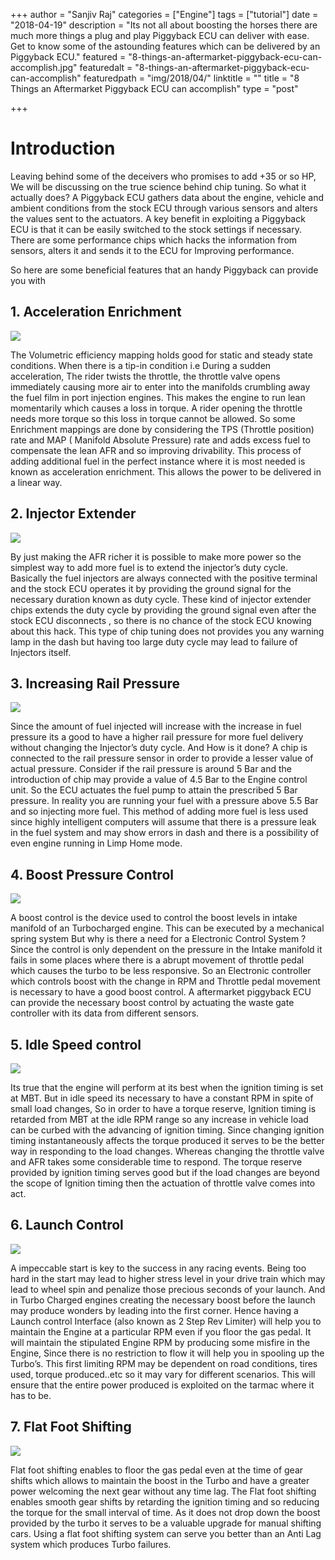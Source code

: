 +++
author = "Sanjiv Raj"
categories = ["Engine"]
tags = ["tutorial"]
date = "2018-04-19"
description = "Its not all about boosting the horses there are much more things a plug and play Piggyback ECU can deliver with ease. Get to know some of the astounding features which can be delivered by an Piggyback ECU."
featured = "8-things-an-aftermarket-piggyback-ecu-can-accomplish.jpg"
featuredalt = "8-things-an-aftermarket-piggyback-ecu-can-accomplish"
featuredpath = "img/2018/04/"
linktitle = ""
title = "8 Things an Aftermarket Piggyback ECU can accomplish"
type = "post"

+++

# Introduction 

Leaving behind some of the deceivers who promises to add +35 or so HP, We will be discussing on the true science behind chip tuning. So what it actually does? A Piggyback ECU gathers data about the engine, vehicle and ambient conditions from the stock ECU through various sensors and alters the values sent to the actuators. A key benefit in exploiting a Piggyback ECU is that it can be easily switched to the stock settings if necessary. There are some performance chips which hacks the information from sensors, alters it and sends it to the ECU for Improving performance. 

So here are some beneficial features that an handy Piggyback can provide you with

## 1. Acceleration Enrichment
![](https://d2mxuefqeaa7sj.cloudfront.net/s_D8829E279F04E125F2EAAC8B14A1C6C28B6107A6BDAAFA1C0CD2D6AE19EE454D_1523556704074_d9c4700036c68cc53558da0e348cb3fc.jpg)


The Volumetric efficiency mapping holds good for static and steady state conditions. When there is a tip-in condition i.e During a sudden acceleration, The rider twists the throttle, the throttle valve opens immediately causing more air to enter into the manifolds crumbling away the fuel film in port injection engines. This makes the engine to run lean momentarily which causes a loss in torque. A rider opening the throttle needs more torque so this loss in torque cannot be allowed. So some Enrichment mappings are done by considering the TPS (Throttle position) rate and MAP ( Manifold Absolute Pressure) rate and adds excess fuel to compensate the lean AFR and so improving drivability. This process of adding additional fuel in the perfect instance where it is most needed is known as acceleration enrichment. This allows the power to be delivered in a linear way.


## 2. Injector Extender
![](https://d2mxuefqeaa7sj.cloudfront.net/s_D8829E279F04E125F2EAAC8B14A1C6C28B6107A6BDAAFA1C0CD2D6AE19EE454D_1523562134412_N2Penetration.jpg)


By just making the AFR richer it is possible to make more power so the simplest way to add more fuel is to extend the injector’s duty cycle. Basically the fuel injectors are always connected with the positive terminal and the stock ECU operates it by providing the ground signal for the necessary duration known as duty cycle. These kind of injector extender chips extends the duty cycle by providing the ground signal even after the stock ECU disconnects , so there is no chance of the stock ECU knowing about this hack. This type of chip tuning does not provides you any warning lamp in the dash but having too large duty cycle may lead to failure of Injectors itself.


## 3. Increasing Rail Pressure
![](https://d2mxuefqeaa7sj.cloudfront.net/s_D8829E279F04E125F2EAAC8B14A1C6C28B6107A6BDAAFA1C0CD2D6AE19EE454D_1523682722207_Fuel-Pressure-Regulator.jpg)


Since the amount of fuel injected will increase with the increase in fuel pressure its a good to have a higher rail pressure for more fuel delivery without changing the Injector’s duty cycle. And How is it done? A chip is connected to the rail pressure sensor in order to provide a lesser value of actual pressure. Consider if the rail pressure is around 5 Bar and the introduction of chip may provide a value of 4.5 Bar to the Engine control unit. So the ECU actuates the fuel pump to attain the prescribed 5 Bar pressure. In reality you are running your fuel with a pressure above 5.5 Bar and so injecting more fuel. This method of adding more fuel is less used since highly intelligent computers will assume that there is a pressure leak in the fuel system and may show errors in dash and there is a possibility of even engine running in Limp Home mode.


## 4. Boost Pressure Control
![](https://d2mxuefqeaa7sj.cloudfront.net/s_D8829E279F04E125F2EAAC8B14A1C6C28B6107A6BDAAFA1C0CD2D6AE19EE454D_1523684717393_modp-1301-06-oturbosmart-e-boost2boost-controller.jpg)


A boost control is the device used to control the boost levels in intake manifold of an Turbocharged engine. This can be executed by a mechanical spring system But why is there a need for a Electronic Control System ? Since the control is only dependent on the pressure in the Intake manifold it fails in some places where there is a abrupt movement of throttle pedal which causes the turbo to be less responsive. So an Electronic controller which controls boost with the change in RPM and Throttle pedal movement is necessary to have a good boost control. A aftermarket piggyback ECU can provide the necessary boost control by actuating the waste gate controller with its data from different sensors.


## 5. Idle Speed control
![](https://d2mxuefqeaa7sj.cloudfront.net/s_D8829E279F04E125F2EAAC8B14A1C6C28B6107A6BDAAFA1C0CD2D6AE19EE454D_1523688357576_2011-subaru-impreza-wrx-sti-instrument-cluster-photo-358898-s-1280x782.jpg)


Its true that the engine will perform at its best when the ignition timing is set at MBT. But in idle speed its necessary to have a constant RPM in spite of small load changes, So in order to have a torque reserve, Ignition timing is retarded from MBT at the idle RPM range so any increase in vehicle load can be curbed with the advancing of ignition timing. Since changing ignition timing instantaneously affects the torque produced it serves to be the better way in responding to the load changes. Whereas changing the throttle valve and AFR takes some considerable time to respond. The torque reserve provided by ignition timing serves good but if the load changes are beyond the scope of Ignition timing then the actuation of throttle valve comes into act.


## 6. Launch Control
![](https://d2mxuefqeaa7sj.cloudfront.net/s_D8829E279F04E125F2EAAC8B14A1C6C28B6107A6BDAAFA1C0CD2D6AE19EE454D_1523987599904_F56_JCW_2128.jpg)


A impeccable start is key to the success in any racing events. Being too hard in the start may lead to higher stress level in your drive train which may lead to wheel spin and penalize those precious seconds of your launch. And in Turbo Charged engines creating the necessary boost before the launch may produce wonders by leading  into the first corner. Hence having a Launch control Interface (also known as 2 Step Rev Limiter) will help you to maintain the Engine at a particular RPM even if you floor the gas pedal. It will maintain the stipulated Engine RPM by producing some misfire in the Engine, Since there is no restriction to flow it will help you in spooling up the Turbo’s. This first limiting RPM may be dependent on road conditions, tires used, torque produced..etc so it may vary for different scenarios. This will ensure that the entire power produced is exploited on the tarmac where it has to be.


## 7. Flat Foot Shifting
![](https://d2mxuefqeaa7sj.cloudfront.net/s_D8829E279F04E125F2EAAC8B14A1C6C28B6107A6BDAAFA1C0CD2D6AE19EE454D_1523992317356_008.JPG)


Flat foot shifting enables to floor the gas pedal even at the time of gear shifts which allows to maintain the boost in the Turbo and have a greater power welcoming the next gear without any time lag. The Flat foot shifting enables smooth gear shifts by retarding the ignition timing and so reducing the torque for the small interval of time. As it does not drop down the boost provided by the turbo it serves to be a valuable upgrade for manual shifting cars. Using a flat foot shifting system can serve you better than an Anti Lag system which produces Turbo failures.